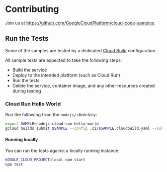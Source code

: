 # Contributing

Join us at https://github.com/GoogleCloudPlatform/cloud-code-samples.

## Run the Tests

Some of the samples are tested by a dedicated [Cloud Build](https://cloud.google.com/cloud-build)  configuration.

All sample tests are expected to take the following steps:

* Build the service
* Deploy to the intended platform (such as Cloud Run)
* Run the tests
* Delete the service, container image, and any other resources created during testing

### Cloud Run Hello World

Run the following from the `nodejs/` directory:

```sh
export SAMPLE=nodejs-cloud-run-hello-world
gcloud builds submit $SAMPLE --config .ci/$SAMPLE.cloudbuild.yaml --substitutions COMMIT_SHA=manual
```

#### Running locally

You can run the tests against a locally running instance:

```sh
GOOGLE_CLOUD_PROJECT=local npm start
npm test
```
